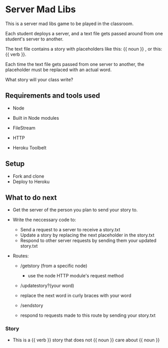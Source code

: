 # Server Mad Libs

This is a server mad libs game to be played in the classroom.

Each student deploys a server, and a text file gets passed around from one student's server to another.

The text file contains a story with placeholders like this: {{ noun }} , or this: {{ verb }}.

Each time the text file gets passed from one server to another, the placeholder must be replaced with an actual word.

What story will your class write?

## Requirements and tools used

- Node

- Built in Node modules
 - FileStream
 - HTTP

- Heroku Toolbelt

## Setup

- Fork and clone
- Deploy to Heroku

## What to do next

- Get the server of the person you plan to send your story to.

- Write the neccessary code to:
  - Send a request to a server to receive a story.txt
  - Update a story by replacing the next placeholder in the story.txt
  - Respond to other server requests by sending them your updated story.txt

- Routes:

  - /getstory (from a specific node)
    - use the node HTTP module's request method

  - /updatestory?(your word)
   - replace the next word in curly braces with your word

  - /sendstory
   - respond to requests made to this route by sending your story.txt


### Story
 - This is a {{ verb }} story that does not {{ noun }} care about {{ noun }}
